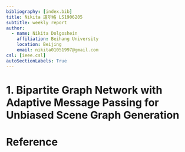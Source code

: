 ```yaml
---
bibliography: [index.bib]
title: Nikita 道尔格 LS1906205
subtitle: weekly report
author:
  - name: Nikita Dolgoshein
    affiliation: Beihang University
    location: Beijing
    email: nikita01051997@gmail.com
csl: [ieee.csl]
autoSectionLabels: True
---
```


# 1. Bipartite Graph Network with Adaptive Message Passing for Unbiased Scene Graph Generation

# Reference